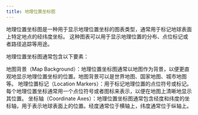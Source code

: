 ```yaml
---
title: 地理位置坐标图
---
```


地理位置坐标图是一种用于显示地理位置坐标的图表类型，通常用于标记地球表面上特定地点的经纬度坐标。
这种图表可以用于显示地理位置的分布、点位标记或者路径追踪等用途。

地理位置坐标图通常包含以下要素：

地图背景（Map Background）：地理位置坐标图通常以地图作为背景，以便更直观地显示地理位置坐标的位置。地图背景可以是世界地图、国家地图、城市地图等。
地理位置标记（Location Markers）：用于标记地理位置的点位符号或标记。每个地理位置坐标通常用一个点位符号或者图标来表示，以便在地图上清晰地显示其位置。
坐标轴（Coordinate Axes）：地理位置坐标图通常包含经度和纬度的坐标轴，用于表示地球表面上的位置。经度通常位于横轴上，纬度通常位于纵轴上。
